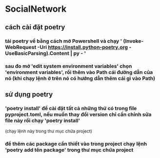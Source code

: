 # SocialNetwork
## cách cài đặt poetry
### tải poetry về bằng cách mở Powershell và chạy ' (Invoke-WebRequest -Uri https://install.python-poetry.org -UseBasicParsing).Content | py - '

### sau đo mở 'edit system environment variables' chọn 'environment variables', rồi thêm vào Path cái đường dẫn của nó (khi chạy lệnh ở trên nó có hướng dẫn thêm cái gì vào Path)
## sử dụng poetry
### 'poetry install' để cài đặt tất cả những thứ có trong file pyproject.toml, nếu muốn thay đổi version chỉ cẩn chỉnh sửa file này rồi chạy 'poetry install'
(chạy lệnh này trong thư mục chứa project)
### để thêm các package cần thiết vào trong project chạy lệnh 'poetry add tên package' trong thư mục chứa project
